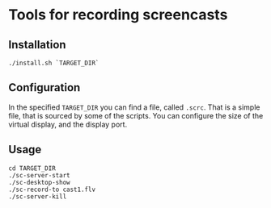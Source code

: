 # Tools for recording screencasts

## Installation

    ./install.sh `TARGET_DIR`

## Configuration
In the specified `TARGET_DIR` you can find a file, called `.scrc`. That is a
simple file, that is sourced by some of the scripts. You can configure the 
size of the virtual display, and the display port.

## Usage

    cd TARGET_DIR
    ./sc-server-start
    ./sc-desktop-show
    ./sc-record-to cast1.flv
    ./sc-server-kill
